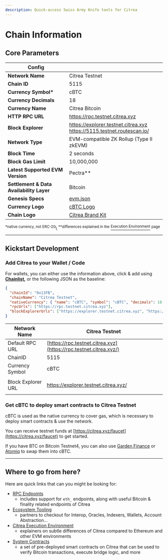 ```yaml
---
description: Quick-access Swiss Army Knife tools for Citrea
---
```


# Chain Information

## Core Parameters

<table data-header-hidden><thead><tr><th valign="middle">Config</th><th></th></tr></thead><tbody><tr><td valign="middle"><strong>Network Name</strong></td><td>Citrea Testnet</td></tr><tr><td valign="middle"><strong>Chain ID</strong></td><td>5115</td></tr><tr><td valign="middle"><strong>Currency Symbol*</strong></td><td>cBTC</td></tr><tr><td valign="middle"><strong>Currency Decimals</strong></td><td>18</td></tr><tr><td valign="middle"><strong>Currency Name</strong></td><td>Citrea Bitcoin</td></tr><tr><td valign="middle"><strong>HTTP RPC URL</strong></td><td><a href="https://rpc.testnet.citrea.xyz/">https://rpc.testnet.citrea.xyz</a></td></tr><tr><td valign="middle"><strong>Block Explorer</strong></td><td><a href="https://explorer.testnet.citrea.xyz/">https://explorer.testnet.citrea.xyz</a><br><a href="https://5115.testnet.routescan.io/">https://5115.testnet.routescan.io/</a></td></tr><tr><td valign="middle"><strong>Network Type</strong></td><td>EVM-compatible ZK Rollup (Type II zkEVM)</td></tr><tr><td valign="middle"><strong>Block Time</strong></td><td>2 seconds</td></tr><tr><td valign="middle"><strong>Block Gas Limit</strong></td><td>10,000,000</td></tr><tr><td valign="middle"><strong>Latest Supported EVM Version</strong></td><td>Pectra**</td></tr><tr><td valign="middle"><strong>Settlement &#x26; Data Availability Layer</strong></td><td>Bitcoin</td></tr><tr><td valign="middle"><strong>Genesis Specs</strong></td><td><a href="https://github.com/chainwayxyz/citrea/blob/nightly/resources/genesis/testnet/evm.json">evm.json</a></td></tr><tr><td valign="middle"><strong>Currency Logo</strong></td><td><a href="https://drive.google.com/drive/folders/1e9VFs4v3_mBs-WAW-FzVgTnPvYyJ8pvF?usp=sharing">cBTC Logo</a></td></tr><tr><td valign="middle"><strong>Chain Logo</strong></td><td><a href="https://drive.google.com/drive/folders/1PyBMVom9sN5Qe529vCT8jBq3Q8fcHoS5?usp=sharing">Citrea Brand Kit</a></td></tr></tbody></table>

<sup>\*native currency, not ERC-20</sup>\ <sup>\*\*differences explained in the</sup> [<sup>Execution Environment</sup>](../technical-specs/characteristics/execution-environment.md) <sup>page</sup>

***

## Kickstart Development&#x20;

### Add Citrea to your Wallet / Code

For wallets, you can either use the information above, click & add using [**Chainlist**](https://chainlist.org/chain/5115)**,** or the following JSON as the baseline:

```json
{
  "chainId": "0x13FB",
  "chainName": "Citrea Testnet",
  "nativeCurrency": { "name": "cBTC", "symbol": "cBTC", "decimals": 18 },
  "rpcUrls": ["https://rpc.testnet.citrea.xyz"],
  "blockExplorerUrls": ["https://explorer.testnet.citrea.xyz", "https://5115.testnet.routescan.io/"]
}
```

| Network Name       | Citrea Testnet                                                                                     |
| ------------------ | -------------------------------------------------------------------------------------------------- |
| Default RPC URL    | [https://rpc.testnet.citrea.xyz](https://rpc.testnet.citrea.xyz/)                                  |
| ChainID            | 5115                                                                                               |
| Currency Symbol    | cBTC                                                                                               |
| Block Explorer URL | <p><a href="https://explorer.testnet.citrea.xyz/">https://explorer.testnet.citrea.xyz/</a><br></p> |

### Get cBTC to deploy smart contracts to Citrea Testnet

cBTC is used as the native currency to cover gas, which is necessary to deploy smart contracts & use the network.

You can receive testnet funds at [https://citrea.xyz/faucet](https://citrea.xyz/faucet) to get started.

If you have BTC on Bitcoin Testnet4, you can also use [Garden Finance](https://testnet.garden.finance/?input-chain=bitcoin_testnet\&input-asset=BTC\&output-chain=citrea_testnet\&output-asset=cBTC) or [Atomiq](https://testnet4.atomiq.exchange/) to swap them into cBTC.

***

## Where to go from here?

Here are quick links that can you might be looking for:

* [RPC Endpoints](../developer-documentation/rpc-documentation/)
  * includes support for `eth_` endpoints, along with useful Bitcoin & finality related endpoints of Citrea
* [Ecosystem Tooling](../developer-documentation/ecosystem-tooling/)
  * partners to checkout for Interop, Oracles, Indexers, Wallets, Account Abstraction...
* [Citrea Execution Environment](../technical-specs/characteristics/execution-environment.md)
  * explainers on subtle differences of Citrea compared to Ethereum and other EVM environments
* [System Contracts](../developer-documentation/system-contracts/)
  * a set of pre-deployed smart contracts on Citrea that can be used to verify Bitcoin transactions, execute bridge logic, and more

